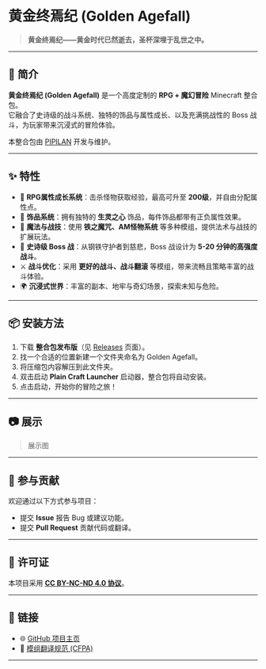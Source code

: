 # 黄金终焉纪 (Golden Agefall)

> **黄金终焉纪——黄金时代已然逝去，圣杯深埋于乱世之中。**

---

## 📖 简介
**黄金终焉纪 (Golden Agefall)** 是一个高度定制的 **RPG + 魔幻冒险** Minecraft 整合包。  
它融合了史诗级的战斗系统、独特的饰品与属性成长、以及充满挑战性的 Boss 战斗，为玩家带来沉浸式的冒险体验。

本整合包由 [PIPILAN](https://github.com/PIPILAN) 开发与维护。

---

## ✨ 特性
- 🏹 **RPG属性成长系统**：击杀怪物获取经验，最高可升至 **200级**，并自由分配属性点。
- 💍 **饰品系统**：拥有独特的 **生灵之心** 饰品，每件饰品都带有正负属性效果。
- 🧙 **魔法与战技**：使用 **铁之魔咒、AM怪物系统** 等多种模组，提供法术与战技的扩展玩法。
- 🐉 **史诗级 Boss 战**：从钢铁守护者到慈悲，Boss 战设计为 **5-20 分钟的高强度战斗**。
- ⚔️ **战斗优化**：采用 **更好的战斗、战斗翻滚** 等模组，带来流畅且策略丰富的战斗体验。
- 🌍 **沉浸式世界**：丰富的副本、地牢与奇幻场景，探索未知与危险。

---

## 📦 安装方法
1. 下载 **整合包发布版**（见 [Releases](https://github.com/PIPILAN/Golden-Agefall/releases) 页面）。
2. 找一个合适的位置新建一个文件夹命名为 Golden Agefall。
3. 将压缩包内容解压到此文件夹。
4. 双击启动 **Plain Craft Launcher** 启动器，整合包将自动安装。
5. 点击启动，开始你的冒险之旅！

---

## 📷 展示
> 展示图

---

## 🤝 参与贡献
欢迎通过以下方式参与项目：
- 提交 **Issue** 报告 Bug 或建议功能。
- 提交 **Pull Request** 贡献代码或翻译。

---

## 📜 许可证

本项目采用 **[CC BY-NC-ND 4.0 协议](/LICENSE.md)**。

---

## 🔗 链接
- 🌐 [GitHub 项目主页](https://github.com/PIPILAN/Golden-Agefall)
- 📖 [模组翻译规范 (CFPA)](https://cfpa.site/TransRules/)

---